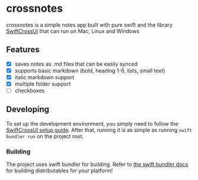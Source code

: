 # crossnotes
crossnotes is a simple notes app built with pure swift and the library [SwiftCrossUI](https://github.com/stackotter/swift-cross-ui) that can run on Mac, Linux and Windows
## Features
- [x] saves notes as .md files that can be easily synced
- [x] supports basic markdown (bold, heading 1-6, lists, small text)
- [x] italic markdown support
- [x] multiple folder support
- [ ] checkboxes
## Developing
To set up the development environment, you simply need to follow the [SwiftCrossUI setup guide](https://stackotter.github.io/swift-cross-ui/documentation/swiftcrossui/quick-start/). After that, running it is as simple as running `swift bundler run` on the project root.
### Building
The project uses swift bundler for building. Refer to [the swift bundler docs](https://swiftbundler.dev/documentation/swift-bundler/creating-an-app#Distributing-the-app) for building distributables for your platform! 